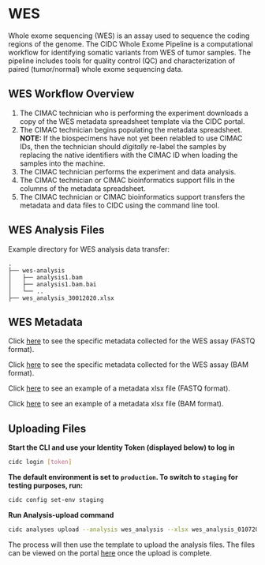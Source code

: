# WES

Whole exome sequencing (WES) is an assay used to sequence the coding regions of the genome. The CIDC Whole Exome Pipeline is a computational workflow for identifying somatic variants from WES of tumor samples. The pipeline includes tools for quality control (QC) and characterization of paired (tumor/normal) whole exome sequencing data.

## WES Workflow Overview

1. The CIMAC technician who is performing the experiment downloads a copy of the WES metadata spreadsheet template via the CIDC portal.
2. The CIMAC technician begins populating the metadata spreadsheet. **NOTE:** If the biospecimens have not yet been relabled to use CIMAC IDs, then the technician should *digitally* re-label the samples by replacing the native identifiers with the CIMAC ID when loading the samples into the machine.
3. The CIMAC technician performs the experiment and data analysis.
4. The CIMAC technician or CIMAC bioinformatics support fills in the columns of the metadata spreadsheet.
5. The CIMAC technician or CIMAC bioinformatics support transfers the metadata and data files to CIDC using the command line tool.

## WES Analysis Files

Example directory for WES analysis data transfer:
```
.
├── wes-analysis
│   ├── analysis1.bam
│   ├── analysis1.bam.bai
│   └── ..
├── wes_analysis_30012020.xlsx
```

## WES Metadata


Click [here](https://cimac-cidc.github.io/cidc-schemas/docs/templates.metadata.wes_fastq_template.html) to see the specific metadata collected for the WES assay (FASTQ format).

Click [here](https://cimac-cidc.github.io/cidc-schemas/docs/templates.metadata.wes_bam_template.html) to see the specific metadata collected for the WES assay (BAM format).


Click [here](https://github.com/CIMAC-CIDC/cidc-schemas/blob/master/template_examples/wes_fastq_template.xlsx) to see an example of a metadata xlsx file (FASTQ format).

Click [here](https://github.com/CIMAC-CIDC/cidc-schemas/blob/master/template_examples/wes_bam_template.xlsx) to see an example of a metadata xlsx file (BAM format).

## Uploading Files

**Start the CLI and use your Identity Token (displayed below) to log in**
```bash
cidc login [token]
```

**The default environment is set to `production`. To switch to `staging` for testing purposes, run:**
```bash
cidc config set-env staging
```

**Run Analysis-upload command**
```bash
cidc analyses upload --analysis wes_analysis --xlsx wes_analysis_010720.xlsx
```
The process will then use the template to upload the analysis files. The files can be viewed on the portal [here](https://stagingportal.cimac-network.org/browse-files) once the upload is complete.